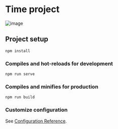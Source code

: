 # Time project
![image](https://user-images.githubusercontent.com/95645570/226003154-6bf833ef-fd87-4af2-922c-4a152c9b5721.png)

## Project setup
```
npm install
```

### Compiles and hot-reloads for development
```
npm run serve
```

### Compiles and minifies for production
```
npm run build
```

### Customize configuration
See [Configuration Reference](https://cli.vuejs.org/config/).

